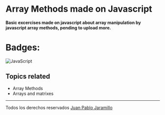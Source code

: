 # Array Methods made on Javascript
**Basic excercises made on javascript about array manipulation by javascript array methods, pending to upload more.**
# Badges: 
![JavaScript](https://img.shields.io/badge/javascript-%23323330.svg?style=for-the-badge&logo=javascript&logoColor=%23F7DF1E)
 ## Topics related
 * Array Methods
 * Arrays and matrixes 
 * *** 
Todos los derechos reservados [Juan Pablo Jaramillo](https://github.com/HotSauce96)
